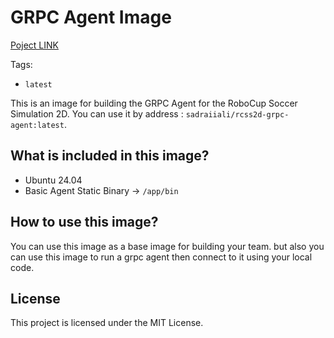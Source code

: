 # GRPC Agent Image 
[Poject LINK](https://github.com/sadraiiali/SS2D-GRPC-BASE)
 
Tags:
- `latest`

This is an image for building the GRPC Agent for the RoboCup Soccer Simulation 2D.
You can use it by address : `sadraiiali/rcss2d-grpc-agent:latest`.
 
## What is included in this image?
- Ubuntu 24.04
- Basic Agent Static Binary -> `/app/bin`

## How to use this image?
You can use this image as a base image for building your team. 
but also you can use this image to run a grpc agent then connect to it using your local code.


## License
This project is licensed under the MIT License.

